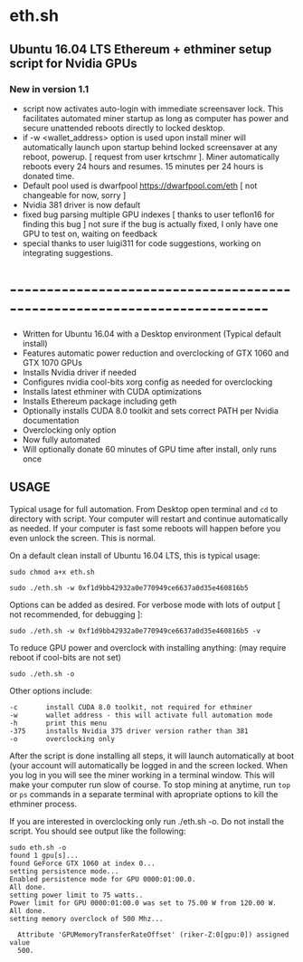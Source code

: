 # eth.sh
## Ubuntu 16.04 LTS Ethereum + ethminer setup script for Nvidia GPUs

### New in version 1.1

- script now activates auto-login with immediate screensaver lock. This facilitates automated miner startup
  as long as computer has power and secure unattended reboots directly to locked desktop.  
- if -w <wallet_address> option is used upon install miner will automatically launch upon startup behind locked
  screensaver at any reboot, powerup. [ request from user krtschmr ]. Miner automatically reboots every 24 hours
  and resumes. 15 minutes per 24 hours is donated time.
- Default pool used is dwarfpool https://dwarfpool.com/eth [ not changeable for now, sorry ]  
- Nvidia 381 driver is now default  
- fixed bug parsing multiple GPU indexes [ thanks to user teflon16 for finding this bug ]
  not sure if the bug is actually fixed, I only have one GPU to test on, waiting on feedback
- special thanks to user luigi311 for code suggestions, working on integrating suggestions. 

# -------------------------------------------------------------------------

- Written for Ubuntu 16.04 with a Desktop environment (Typical default install)
- Features automatic power reduction and overclocking of GTX 1060 and GTX 1070 GPUs
- Installs Nvidia driver if needed
- Configures nvidia cool-bits xorg config as needed for overclocking
- Installs latest ethminer with CUDA optimizations 
- Installs Ethereum package including geth
- Optionally installs CUDA 8.0 toolkit and sets correct PATH per Nvidia documentation
- Overclocking only option
- Now fully automated
- Will optionally donate 60 minutes of GPU time after install, only runs once

## USAGE

Typical usage for full automation. From Desktop open terminal and `cd` to directory with script. Your computer will restart and continue automatically as needed. If your computer is fast some reboots will happen before you even unlock the screen. This is normal.

On a default clean install of Ubuntu 16.04 LTS, this is typical usage:

`sudo chmod a+x eth.sh`

`sudo ./eth.sh -w 0xf1d9bb42932a0e770949ce6637a0d35e460816b5`

Options can be added as desired. For verbose mode with lots of output [ not recommended, for debugging ]:

`sudo ./eth.sh -w 0xf1d9bb42932a0e770949ce6637a0d35e460816b5 -v`

To reduce GPU power and overclock with installing anything: (may require reboot if cool-bits are not set)

`sudo ./eth.sh -o`

Other options include:

```-v       enable verbose mode, lots of output
-c       install CUDA 8.0 toolkit, not required for ethminer
-w       wallet address - this will activate full automation mode
-h       print this menu
-375     installs Nvidia 375 driver version rather than 381
-o       overclocking only
```
After the script is done installing all steps, it will launch automatically at boot (your account will automatically be logged in and the screen locked. When you log in you will see the miner working in a terminal window. This will make your computer run slow of course. To stop mining at anytime, run `top` or `ps` commands in a separate terminal with apropriate options to kill the ethminer process. 

If you are interested in overclocking only run ./eth.sh -o. Do not install the script. You should see output like the following:

```
sudo eth.sh -o
found 1 gpu[s]...
found GeForce GTX 1060 at index 0...
setting persistence mode...
Enabled persistence mode for GPU 0000:01:00.0.
All done.
setting power limit to 75 watts..
Power limit for GPU 0000:01:00.0 was set to 75.00 W from 120.00 W.
All done.
setting memory overclock of 500 Mhz...

  Attribute 'GPUMemoryTransferRateOffset' (riker-Z:0[gpu:0]) assigned value
  500.
  ```
  
















